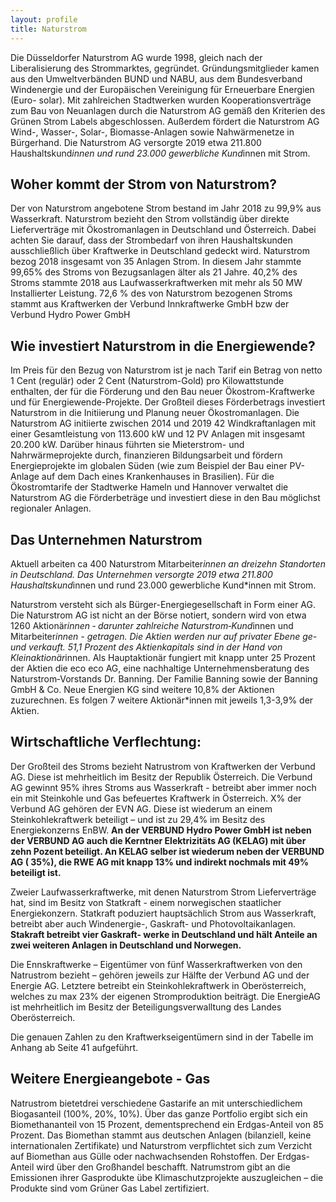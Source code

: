 ```yaml
---
layout: profile
title: Naturstrom
---
```


Die Düsseldorfer Naturstrom AG wurde 1998, gleich nach der Liberalisierung des Strommarktes, gegründet. Gründungsmitglieder kamen aus den Umweltverbänden BUND und NABU, aus dem Bundesverband Windenergie und der Europäischen Vereinigung für Erneuerbare Energien (Euro- solar). Mit zahlreichen Stadtwerken wurden Kooperationsverträge zum Bau von Neuanlagen durch die Naturstrom AG gemäß den Kriterien des Grünen Strom Labels abgeschlossen. Außerdem fördert die Naturstrom AG Wind-, Wasser-, Solar-, Biomasse-Anlagen sowie Nahwärmenetze in Bürgerhand. Die Naturstrom AG versorgte 2019 etwa 211.800 Haushaltskund*innen und rund 23.000 gewerbliche Kund*innen mit Strom.

## Woher kommt der Strom von Naturstrom?
Der von Naturstrom angebotene Strom bestand im Jahr 2018 zu 99,9% aus Wasserkraft. Naturstrom bezieht den Strom vollständig über direkte Lieferverträge mit Ökostromanlagen in Deutschland und Österreich. Dabei achten Sie darauf, dass der Strombedarf von ihren Haushaltskunden ausschließlich über Kraftwerke in Deutschland gedeckt wird. Naturstrom bezog 2018 insgesamt von 35 Anlagen Strom. In diesem Jahr stammte 99,65% des Stroms von Bezugsanlagen älter als 21 Jahre. 40,2% des Stroms stammte 2018 aus Laufwasserkraftwerken mit mehr als 50 MW Installierter Leistung. 72,6 % des von Naturstrom bezogenen Stroms stammt aus Kraftwerken der Verbund Innkraftwerke GmbH bzw der Verbund Hydro Power GmbH

<div id="barchart" data-barchart="barchart"  data-powerdata="/assets/data/provider/ews/kraftwerke.csv" class="chart"></div>


## Wie investiert Naturstrom in die Energiewende?
Im Preis für den Bezug von Naturstrom ist je nach Tarif ein Betrag von netto 1 Cent (regulär) oder 2 Cent (Naturstrom-Gold) pro Kilowattstunde enthalten, der für die Förderung und den Bau neuer Ökostrom-Kraftwerke und für Energiewende-Projekte. Der Großteil dieses Förderbetrags investiert Naturstrom in die Initiierung und Planung neuer Ökostromanlagen. Die Naturstrom AG initiierte zwischen 2014 und 2019 42 Windkraftanlagen mit einer Gesamtleistung von 113.600 kW und 12 PV Anlagen mit insgesamt 20.200 kW. Darüber hinaus führten sie Mieterstrom- und Nahrwärmeprojekte durch, finanzieren Bildungsarbeit und fördern Energieprojekte im globalen Süden (wie zum Beispiel der Bau einer  PV-Anlage auf dem Dach eines Krankenhauses in Brasilien). Für die Ökostromtarife der Stadtwerke Hameln und Hannover verwaltet die Naturstrom AG die Förderbeträge und investiert diese in den Bau möglichst regionaler Anlagen.

## Das Unternehmen Naturstrom
 Aktuell arbeiten ca 400 Naturstrom Mitarbeiter*innen an dreizehn Standorten in Deutschland. Das Unternehmen versorgte 2019 etwa 211.800 Haushaltskund*innen und rund 23.000 gewerbliche Kund*innen mit Strom.

Naturstrom versteht sich als Bürger-Energiegesellschaft in Form einer AG. Die Naturstrom AG ist nicht an der Börse notiert, sondern wird von etwa 1260 Aktionär*innen ‐ darunter zahlreiche Naturstrom‐Kund*innen und Mitarbeiter*innen - getragen. Die Aktien werden nur auf privater Ebene ge- und verkauft. 51,1 Prozent des Aktienkapitals sind in der Hand von Kleinaktionär*innen. Als Hauptaktionär fungiert mit knapp unter 25 Prozent der Aktien die eco eco AG, eine nachhaltige Unternehmensberatung des Naturstrom‐Vorstands Dr. Banning. Der Familie Banning sowie der Banning GmbH & Co. Neue Energien KG sind weitere 10,8% der Aktionen zuzurechnen. Es folgen 7 weitere Aktionär*innen mit jeweils 1,3-3,9% der Aktien.

## Wirtschaftliche Verflechtung:

Der Großteil des Stroms bezieht Natrustrom von Kraftwerken der Verbund AG. Diese ist mehrheitlich im Besitz der Republik Österreich. Die Verbund AG gewinnt 95% ihres Stroms aus Wasserkraft - betreibt aber immer noch ein mit Steinkohle und Gas befeuertes Kraftwerk in Österreich. X% der Verbund AG gehören der EVN AG. Diese ist wiederum an einem Steinkohlekraftwerk beteiligt – und ist zu 29,4% im Besitz des Energiekonzerns EnBW. **An der VERBUND Hydro Power GmbH ist neben der VERBUND AG auch die Kerntner Elektrizitäts AG (KELAG) mit über zehn Pozent beteiligt. An KELAG selber ist wiederum neben der  VERBUND AG ( 35%), die RWE AG mit knapp 13% und indirekt nochmals mit 49% beteiligt ist.**

Zweier Laufwasserkraftwerke, mit denen Naturstrom Strom Lieferverträge hat, sind im Besitz von Statkraft - einem norwegischen staatlicher Energiekonzern. Statkraft poduziert hauptsächlich Strom aus Wasserkraft, betreibt aber auch Windenergie-, Gaskraft- und Photovoltaikanlagen. **Stakraft betreibt vier Gaskraft- werke in Deutschland und hält Anteile an zwei weiteren Anlagen in Deutschland und Norwegen.**

Die Ennskraftwerke – Eigentümer von fünf Wasserkraftwerken von den Natrustrom bezieht – gehören jeweils zur Hälfte der Verbund AG und der Energie AG. Letztere betreibt ein Steinkohlekraftwerk in Oberösterreich, welches zu max 23% der eigenen Stromproduktion beiträgt. Die EnergieAG ist mehrheitlich im Besitz der Beteiligungsverwalltung des Landes Oberösterreich.

Die genauen Zahlen zu den Kraftwerkseigentümern sind in der Tabelle im Anhang ab Seite 41 aufgeführt.

## Weitere Energieangebote - Gas
Natrustrom bietetdrei verschiedene Gastarife an mit unterschiedlichem Biogasanteil (100%, 20%, 10%). Über das ganze Portfolio ergibt sich ein Biomethananteil von 15 Prozent, dementsprechend ein Erdgas-Anteil von 85 Prozent. Das Biomethan stammt aus deutschen Anlagen (bilanziell, keine internationalen Zertifikate) und Naturstrom verpflichtet sich zum Verzicht auf Biomethan aus Gülle oder nachwachsenden Rohstoffen. Der Erdgas-Anteil wird über den Großhandel beschafft. Natrumstrom gibt an die Emissionen ihrer Gasprodukte übe Klimaschutzprojekte auszugleichen – die Produkte sind vom Grüner Gas Label zertifiziert.

